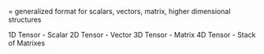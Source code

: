 = generalized format for scalars, vectors, matrix, higher dimensional structures

1D Tensor - Scalar
2D Tensor - Vector
3D Tensor - Matrix
4D Tensor - Stack of Matrixes